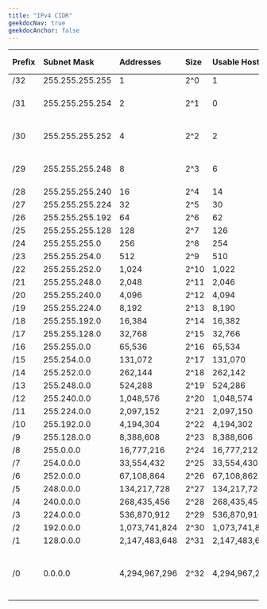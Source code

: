 ```yaml
---
title: "IPv4 CIDR"
geekdocNav: true
geekdocAnchor: false
---
```


| Prefix | Subnet Mask     | Addresses     | Size | Usable Hosts  | Wildcard Mask   | Typical Usage                   |
|:-------|:----------------|:--------------|:-----|:--------------|:----------------|:--------------------------------|
| /32    | 255.255.255.255 | 1             | 2^0  | 1             | 0.0.0.0         | Host                            |
| /31    | 255.255.255.254 | 2             | 2^1  | 0             | 0.0.0.1         | Point to Point Links            |
| /30    | 255.255.255.252 | 4             | 2^2  | 2             | 0.0.0.3         | Point to Point Links            |
| /29    | 255.255.255.248 | 8             | 2^3  | 6             | 0.0.0.7         | Small WAN Block                 |
| /28    | 255.255.255.240 | 16            | 2^4  | 14            | 0.0.0.15        |                                 |
| /27    | 255.255.255.224 | 32            | 2^5  | 30            | 0.0.0.31        |                                 |
| /26    | 255.255.255.192 | 64            | 2^6  | 62            | 0.0.0.63        |                                 |
| /25    | 255.255.255.128 | 128           | 2^7  | 126           | 0.0.0.127       |                                 |
| /24    | 255.255.255.0   | 256           | 2^8  | 254           | 0.0.0.255       |                                 |
| /23    | 255.255.254.0   | 512           | 2^9  | 510           | 0.0.1.255       |                                 |
| /22    | 255.255.252.0   | 1,024         | 2^10 | 1,022         | 0.0.3.255       |                                 |
| /21    | 255.255.248.0   | 2,048         | 2^11 | 2,046         | 0.0.7.255       |                                 |
| /20    | 255.255.240.0   | 4,096         | 2^12 | 4,094         | 0.0.15.255      |                                 |
| /19    | 255.255.224.0   | 8,192         | 2^13 | 8,190         | 0.0.31.255      |                                 |
| /18    | 255.255.192.0   | 16,384        | 2^14 | 16,382        | 0.0.63.255      |                                 |
| /17    | 255.255.128.0   | 32,768        | 2^15 | 32,766        | 0.0.127.255     |                                 |
| /16    | 255.255.0.0     | 65,536        | 2^16 | 65,534        | 0.0.255.255     |                                 |
| /15    | 255.254.0.0     | 131,072       | 2^17 | 131,070       | 0.1.255.255     |                                 |
| /14    | 255.252.0.0     | 262,144       | 2^18 | 262,142       | 0.3.255.255     |                                 |
| /13    | 255.248.0.0     | 524,288       | 2^19 | 524,286       | 0.7.255.255     |                                 |
| /12    | 255.240.0.0     | 1,048,576     | 2^20 | 1,048,574     | 0.15.255.255    |                                 |
| /11    | 255.224.0.0     | 2,097,152     | 2^21 | 2,097,150     | 0.31.255.255    |                                 |
| /10    | 255.192.0.0     | 4,194,304     | 2^22 | 4,194,302     | 0.63.255.255    |                                 |
| /9     | 255.128.0.0     | 8,388,608     | 2^23 | 8,388,606     | 0.127.255.255   |                                 |
| /8     | 255.0.0.0       | 16,777,216    | 2^24 | 16,777,212    | 0.255.255.255   |                                 |
| /7     | 254.0.0.0       | 33,554,432    | 2^25 | 33,554,430    | 1.255.255.255   |                                 |
| /6     | 252.0.0.0       | 67,108,864    | 2^26 | 67,108,862    | 3.255.255.255   |                                 |
| /5     | 248.0.0.0       | 134,217,728   | 2^27 | 134,217,726   | 7.255.255.255   |                                 |
| /4     | 240.0.0.0       | 268,435,456   | 2^28 | 268,435,454   | 15.255.255.255  |                                 |
| /3     | 224.0.0.0       | 536,870,912   | 2^29 | 536,870,910   | 31.255.255.255  |                                 |
| /2     | 192.0.0.0       | 1,073,741,824 | 2^30 | 1,073,741,822 | 63.255.255.255  |                                 |
| /1     | 128.0.0.0       | 2,147,483,648 | 2^31 | 2,147,483,646 | 127.255.255.255 |                                 |
| /0     | 0.0.0.0         | 4,294,967,296 | 2^32 | 4,294,967,294 | 255.255.255.255 | Default route for IPv4 Internet |
